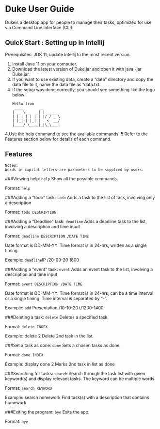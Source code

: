 # Duke User Guide

Dukeis a desktop app for people to manage their tasks, optimized for use via Command Line Interface (CLI).

## Quick Start : Setting up in Intellij

Prerequisites: JDK 11, update Intellij to the most recent version.

1. Install Java 11 on your computer.
2. Download the latest version of Duke,jar and open it with java -jar Duke.jar.
3. If you want to use existing data, create a “data” directory and copy the data file to it, name the data file as “data.txt.
4. If the setup was done correctly, you should see something like the logo below:
   ```
   Hello from
    ____        _        
   |  _ \ _   _| | _____ 
   | | | | | | | |/ / _ \
   | |_| | |_| |   <  __/
   |____/ \__,_|_|\_\___|
   ```
4.Use the help command to see the available commands.
5.Refer to the Features section below for details of each command.


## Features

````
Notes:
Words in capital letters are parameters to be supplied by users.
````


###Viewing help: `help`
Show all the possible commands.

Format: `help`


###Adding a "todo" task: `todo`
Adds a task to the list of task, involving only a description

Format: `todo DESCRIPTION` 

###Adding a "Deadline" task: `deadline` 
Adds a deadline task to the list, involving a description and time input

Format: `deadline DESCRIPTION /DATE TIME`

Date format is DD-MM-YY. 
Time format is in 24-hrs, written as a single timing. 

Example: 
`deadline`IP /20-09-20 1800

###Adding a "event" task: `event`
Adds an event task to the list, involving a description and time input

Format: `event DESCRIPTION /DATE TIME`

Date format is DD-MM-YY. 
Time format is in 24-hrs, can be a time interval or a single timing.
Time interval is separated by “-”.

Example:
`add` Presentation /10-10-20 t/1200-1400


###Deleting a task: `delete`
Deletes a specified task.

Format: `delete INDEX`

Example:
delete 2
Delete 2nd task in the list.


###Set a task as done: `done` 
Sets a chosen tasks as done.

Format: `done INDEX`

Example:
display
done 2
Marks 2nd task in list as done


###Searching for tasks: `search`
Search through the task list with given keyword(s) and display relevant tasks. The keyword can be multiple words 

Format: `search KEYWORD`

Example:
search homework
Find task(s) with a description that contains homework


###Exiting the program: `bye`
Exits the app.

Format: `bye`






